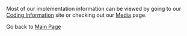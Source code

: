 Most of our implementation information can be viewed by going to our [Coding Information](Coding.md) site or checking out our [Media](Media1.md) page.

Go back to [Main Page](SensorTeam.md)